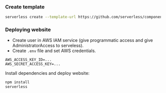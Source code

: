 ### Create template

```sh
serverless create --template-url https://github.com/serverless/components/tree/master/templates/website
```

### Deploying website

- Create user in AWS IAM service (give programmatic access and give AdministratorAccess to serveless).
- Create `.env` file and set AWS credentials.

```
AWS_ACCESS_KEY_ID=...
AWS_SECRET_ACCESS_KEY=...
```

Install dependencies and deploy website:

```sh
npm install
serverless
```
